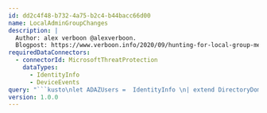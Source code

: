 ```yaml
---
id: dd2c4f48-b732-4a75-b2c4-b44bacc66d00
name: LocalAdminGroupChanges
description: |
  Author: alex verboon @alexverboon.
  Blogpost: https://www.verboon.info/2020/09/hunting-for-local-group-membership-changes.
requiredDataConnectors:
  - connectorId: MicrosoftThreatProtection
    dataTypes:
      - IdentityInfo
      - DeviceEvents
query: "```kusto\nlet ADAZUsers =  IdentityInfo \n| extend DirectoryDomain = AccountDomain \n| extend DirectoryAccount = AccountName \n| extend OnPremSid = AccountSID\n| distinct DirectoryDomain , DirectoryAccount , OnPremSid , AccountCloudSID, AccountUPN, GivenName, Surname;\n // check for any new created or modified local accounts \nlet NewUsers =  DeviceEvents\n| where ActionType contains \"UserAccountCreated\"  // or ActionType contains \"UserAccountModified\"\n| extend lUserAdded = AccountName\n| extend NewUserSID = AccountSid\n| extend laccountdomain = AccountDomain\n| distinct NewUserSID, lUserAdded,laccountdomain;\n// Check for any local group changes and enrich the data with the account name obtained from the previous query\nDeviceEvents \n| where ActionType == 'UserAccountAddedToLocalGroup' \n| extend AddedAccountSID = tostring(parse_json(AdditionalFields).MemberSid)\n| extend LocalGroup = AccountName\n| extend LocalGroupSID = AccountSid\n| extend Actor = trim(@\"[^\\w]+\",InitiatingProcessAccountName)\n// limit to local administrators group\n//  | where LocalGroupSID contains \"S-1-5-32-544\"\n| join kind= leftouter    (NewUsers)\non $left.AddedAccountSID == $right.NewUserSID\n| project Timestamp, DeviceName, LocalGroup,LocalGroupSID, AddedAccountSID, lUserAdded , Actor, ActionType , laccountdomain \n| join kind= leftouter        (ADAZUsers)\non $left.AddedAccountSID == $right.OnPremSid\n| extend UserAdded = iff(isnotempty(lUserAdded),strcat(laccountdomain,\"\\\\\", lUserAdded), strcat(DirectoryDomain,\"\\\\\", DirectoryAccount))\n| project Timestamp, DeviceName, LocalGroup,LocalGroupSID, AddedAccountSID, UserAdded , Actor, ActionType  \n| where DeviceName !contains Actor \n// Provide details on actors that added users\n// | summarize count()  by Actor \n// | join ADAZUsers\n// on $left.Actor == $right.DirectoryAccount \n// | render piechart \n```"
version: 1.0.0
---
```


